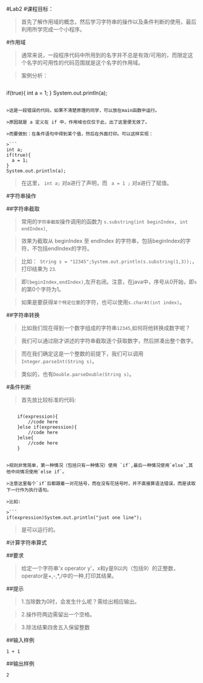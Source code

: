 #Lab2
#课程目标：

>首先了解作用域的概念，然后学习字符串的操作以及条件判断的使用，最后利用所学完成一个小程序。



#作用域

>通常来说，一段程序代码中所用到的名字并不总是有效/可用的，而限定这个名字的可用性的代码范围就是这个名字的作用域。

>案例分析：

>```
if(true){
  int a = 1;
}
System.out.println(a);
```

>这是一段错误的代码，如果不清楚原理的同学，可以放在main函数中运行。

>原因就是 a 定义在 if 中，作用域也仅仅于此，出了这里便无效了。

>而要做到：在条件语句中得到某个值，然后在外面打印。可以这样实现：

>```
int a;
if(true){
  a = 1;
}
System.out.println(a);
```
>在这里， `int a;` 对a进行了声明，而 ` a = 1 ;` 对a进行了赋值。 

#字符串操作

##字符串截取

>常用的`字符串截取`操作调用的函数为 `s.substring(int beginIndex, int endIndex)`,

>效果为截取从 beginIndex 至 endIndex 的字符串，包括beginIndex的字符，不包括endIndex的字符。

>比如：` String s = "12345";System.out.println(s.substring(1,3));`，打印结果为 `23`.

>即`[beginIndex,endIndex)`,左开右闭。注意，在java中，序号从0开始，即`s`的第0个字符为1。

>如果是要获得`某个特定位置`的字符，也可以使用`s.charAt(int index)`。

##字符串转换

>比如我们现在得到一个数字组成的字符串`12345`,如何将他转换成数字呢？

>我们可以通过刚才讲述的字符串截取逐个获取数字，然后拼凑出整个数字。

>而在我们确定这是一个整数的前提下，我们可以调用`Integer.parseInt(String s)`。

>类似的，也有`Double.parseDouble(String s)`。

#条件判断

>首先放比较标准的代码:

>```        
        if(expression){
            //code here
        }else if(expreession){
            //code here
        }else{
            //code here
        }
```

>规则非常简单，第一种情况（包括只有一种情况）使用 `if`,最后一种情况使用`else`,其他中间情况使用`else if`。

>注意这里每个`if`后都跟着一对花括号，而在没有花括号时，并不直接算语法错误，而是读取下一行作为执行语句。

>比如:

>```
if(expression)System.out.println("just one line");
```
>是可以运行的。

#计算字符串算式

##要求

>给定一个字符串'x operator y'，x和y是9以内（包括9）的正整数，operator是+,-,\*,/中的一种,打印其结果。

##提示

>1.当除数为0时，会发生什么呢？需给出相应输出。

>2.操作符两边需留出一个空格。

>3.除法结果四舍五入保留整数

##输入样例

`1 + 1`

##输出样例

`2`


